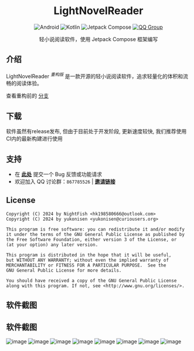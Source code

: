 <div align="center"><h1>LightNovelReader</h1></div>

<div align="center">
    <a><img alt="Android" src="https://img.shields.io/badge/Android-3DDC84?logo=android&logoColor=white&style=for-the-badge"/></a>
    <a><img alt="Kotlin" src="https://img.shields.io/badge/Kotlin-0095D5.svg?logo=kotlin&logoColor=white&style=for-the-badge"/></a>
    <a><img alt="Jetpack Compose" src="https://img.shields.io/badge/Jetpack%20Compose-4285F4?logo=jetpackcompose&logoColor=white&style=for-the-badge"></a>
    <a href="http://qm.qq.com/cgi-bin/qm/qr?_wv=1027&k=P__gXIArh5UDBsEq7ttd4WhIYnNh3y1t&authKey=GAsRKEZ%2FwHpzRv19hNJsDnknOc86lYzNIHMPy2Jxt3S3U8f90qestOd760IAj%2F3l&noverify=0&group_code=867785526"><img alt="QQ Group" src="https://img.shields.io/badge/QQ讨论群-867785526-brightgreen.svg?logoColor=white&style=for-the-badge"></a>
    <p>轻小说阅读软件，使用 Jetpack Compose 框架编写</p>
</div>

## 介绍

LightNovelReader <sup>*重构版*</sup> 是一款开源的轻小说阅读软件，追求轻量化的体积和流畅的阅读体验。

查看重构前的 [分支](https://github.com/dmzz-yyhyy/LightNovelReader/tree/master)

## 下载

软件虽然有release发布, 但由于目前处于开发阶段, 更新速度较快, 我们推荐使用CI内的最新构建进行使用

## 支持

- 在 [**此处**](https://github.com/dmzz-yyhyy/LightNovelReader/issues/new/choose) 提交一个 Bug 反馈或功能请求
- 欢迎加入 QQ 讨论群：`867785526` | [**邀请链接**](http://qm.qq.com/cgi-bin/qm/qr?_wv=1027&k=P__gXIArh5UDBsEq7ttd4WhIYnNh3y1t&authKey=GAsRKEZ%2FwHpzRv19hNJsDnknOc86lYzNIHMPy2Jxt3S3U8f90qestOd760IAj%2F3l&noverify=0&group_code=867785526)

## License

```
Copyright (C) 2024 by NightFish <hk198580666@outlook.com>
Copyright (C) 2024 by yukonisen <yukonisen@curiousers.org>

This program is free software: you can redistribute it and/or modify
it under the terms of the GNU General Public License as published by
the Free Software Foundation, either version 3 of the License, or
(at your option) any later version.

This program is distributed in the hope that it will be useful,
but WITHOUT ANY WARRANTY; without even the implied warranty of
MERCHANTABILITY or FITNESS FOR A PARTICULAR PURPOSE.  See the
GNU General Public License for more details.

You should have received a copy of the GNU General Public License
along with this program. If not, see <http://www.gnu.org/licenses/>.
```
## 软件截图

## 软件截图
![[image](https://github.com/lexsaints/powershell/blob/master/IMG/ps2.png)](https://github.com/dmzz-yyhyy/LightNovelReader/blob/refactoring/Image/21c4c7f5da613b32b8d4623ce0575537.png)
![[image](https://github.com/lexsaints/powershell/blob/master/IMG/ps2.png)](https://github.com/dmzz-yyhyy/LightNovelReader/blob/refactoring/Image/ae07c8a711e0035a7d43ab54dd09fcfc.png)
![[image](https://github.com/lexsaints/powershell/blob/master/IMG/ps2.png)](https://github.com/dmzz-yyhyy/LightNovelReader/blob/refactoring/Image/B9D85E1C-7546-48b7-AEA4-02CBAE4FD7BE.png)
![[image](https://github.com/lexsaints/powershell/blob/master/IMG/ps2.png)](https://github.com/dmzz-yyhyy/LightNovelReader/blob/refactoring/Image/5903ec3e1816dececeac58dbbbe3e02f.png)
![[image](https://github.com/lexsaints/powershell/blob/master/IMG/ps2.png)](https://github.com/dmzz-yyhyy/LightNovelReader/blob/refactoring/Image/75ee142e114dfddff89a7d1c2a2c0c9b.png)
![[image](https://github.com/lexsaints/powershell/blob/master/IMG/ps2.png)](https://github.com/dmzz-yyhyy/LightNovelReader/blob/refactoring/Image/314ff0e9473f15a76736c4aee8f2a8b4.png)
![[image](https://github.com/lexsaints/powershell/blob/master/IMG/ps2.png)](https://github.com/dmzz-yyhyy/LightNovelReader/blob/refactoring/Image/c2b9b98d84225cfd75d5f3c746c7b0e0.png)
![[image](https://github.com/lexsaints/powershell/blob/master/IMG/ps2.png)](https://github.com/dmzz-yyhyy/LightNovelReader/blob/refactoring/Image/26d0b7741193a7e759c154cd9b7b903d.png)
